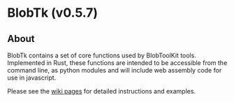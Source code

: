 # BlobTk (v0.5.7)

## About

BlobTk contains a set of core functions used by BlobToolKit tools. Implemented in Rust, these functions are intended to be accessible from the command line, as python modules and will include web assembly code for use in javascript.

Please see the [wiki pages](https://github.com/blobtoolkit/blobtk/wiki) for detailed instructions and examples.
